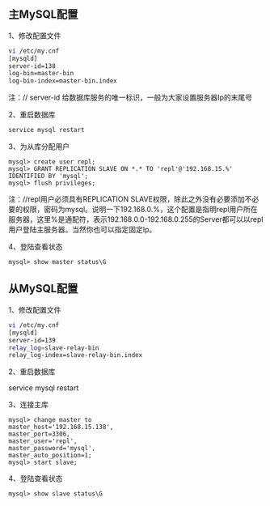 ## 主MySQL配置

1、修改配置文件

```bash
vi /etc/my.cnf
[mysqld]
server-id=138
log-bin=master-bin
log-bin-index=master-bin.index
```
注：// server-id 给数据库服务的唯一标识，一般为大家设置服务器Ip的末尾号

2、重启数据库

```bash
service mysql restart

```

3、为从库分配用户

```mysql
mysql> create user repl;
mysql> GRANT REPLICATION SLAVE ON *.* TO 'repl'@'192.168.15.%' IDENTIFIED BY 'mysql';
mysql> flush privileges;
```

注：//repl用户必须具有REPLICATION SLAVE权限，除此之外没有必要添加不必要的权限，密码为mysql。说明一下192.168.0.%，这个配置是指明repl用户所在服务器，这里%是通配符，表示192.168.0.0-192.168.0.255的Server都可以以repl用户登陆主服务器。当然你也可以指定固定Ip。

4、登陆查看状态

```mysql
mysql> show master status\G
```



## 从MySQL配置

1、修改配置文件

```bash
vi /etc/my.cnf
[mysqld]
server-id=139
relay_log=slave-relay-bin
relay_log-index=slave-relay-bin.index
```


2、重启数据库

service mysql restart

3、连接主库

```mysql
mysql> change master to 
master_host='192.168.15.138',
master_port=3306,
master_user='repl',
master_password='mysql',
master_auto_position=1;
mysql> start slave;

```

4、登陆查看状态

```mysql
mysql> show slave status\G
```





